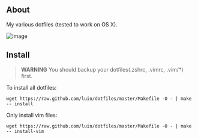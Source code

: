 ## About
My various dotfiles (tested to work on OS X).

![image](https://raw.github.com/luin/dotfiles/master/preview/vim.png)

## Install
> **WARNING** You should backup your dotfiles(.zshrc, .vimrc, .vim/*) first.

To install all dotfiles:
  
  ```
  wget https://raw.github.com/luin/dotfiles/master/Makefile -O - | make -- install
  ```

Only install vim files:

  ```
  wget https://raw.github.com/luin/dotfiles/master/Makefile -O - | make -- install-vim
  ```

